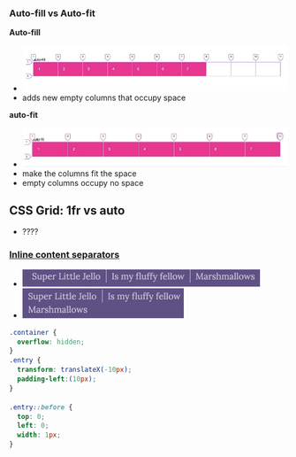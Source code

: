 ### Auto-fill vs Auto-fit

**Auto-fill**
* ![922ec503ac8c417fa3ba5fc6153c4e82.png](922ec503ac8c417fa3ba5fc6153c4e82.png)
* adds new empty columns that occupy space

**auto-fit**
* ![a58ffd7243a8a657fdc3b1e5d5a8f655.png](a58ffd7243a8a657fdc3b1e5d5a8f655.png)
* make the columns fit the space
* empty columns occupy no space


## CSS Grid: 1fr vs auto
* ????

### [Inline content separators](https://medium.com/@mandy.michael/you-dont-need-a-media-query-for-that-1-inline-content-separators-a9c562a597a6)

* ![a0e93e7fc4e12ce32b05d5bb73386607.png](a0e93e7fc4e12ce32b05d5bb73386607.png)
* ![916f43045c6b45731a9e9c76b6afd4ae.png](916f43045c6b45731a9e9c76b6afd4ae.png)


```css
.container {
  overflow: hidden;
}
.entry {
  transform: translateX(-10px);
  padding-left:(10px);
}

.entry::before {
  top: 0;
  left: 0;
  width: 1px;
}
```
